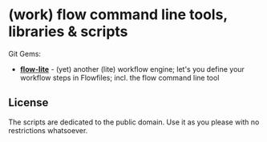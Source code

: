 # (work) flow command line tools, libraries & scripts

Git Gems:

- [**flow-lite**](flow-lite) - (yet) another (lite) workflow engine; let's you define your workflow steps in Flowfiles; incl. the flow command line tool





## License

The scripts are dedicated to the public domain.
Use it as you please with no restrictions whatsoever.

